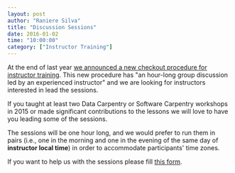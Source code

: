 ```yaml
---
layout: post
author: "Raniere Silva"
title: "Discussion Sessions"
date: 2016-01-02
time: "10:00:00"
category: ["Instructor Training"]
---
```

At the end of last year
[we announced a new checkout procedure for instructor training]({{site.baseurl}}/blog/2015/12/instructor-training-checkout-procedure.html).
This new procedure has "an hour-long group discussion led by an experienced instructor"
and we are looking for instructors interested in lead the sessions.

<!--more-->

If you taught at least two Data Carpentry or Software Carpentry workshops in 2015
or made significant contributions to the lessons
we will love to have you leading some of the sessions.

The sessions will be one hour long, and we would prefer to run them in pairs
(i.e., one in the morning and one in the evening of the same day of **instructor local time**)
in order to accommodate participants' time zones.

If you want to help us with the sessions please fill
[this form](https://docs.google.com/forms/d/1F2POnxM6HG-cvCnf2jmXS4w3dv2_fczMPUeaTwNuEeI/viewform).
